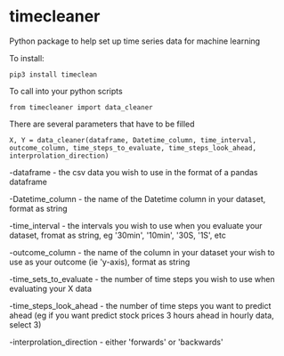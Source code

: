 # timecleaner
Python package to help set up time series data for machine learning


To install:
```
pip3 install timeclean
```

To call into your python scripts
```
from timecleaner import data_cleaner
```

There are several parameters that have to be filled


```
X, Y = data_cleaner(dataframe, Datetime_column, time_interval, outcome_column, time_steps_to_evaluate, time_steps_look_ahead, interprolation_direction)
```

-dataframe - the csv data you wish to use in the format of a pandas dataframe 

-Datetime_column - the name of the Datetime column in your dataset, format as string

-time_interval - the intervals you wish to use when you evaluate your dataset, fromat as string, eg '30min', '10min', '30S, '1S', etc

-outcome_column - the name of the column in your dataset your wish to use as your outcome (ie 'y-axis), format as string

-time_sets_to_evaluate - the number of time steps you wish to use when evaluating your X data

-time_steps_look_ahead - the number of time steps you want to predict ahead (eg if you want predict stock prices 3 hours ahead in hourly data, select 3)

-interprolation_direction - either 'forwards' or 'backwards'


